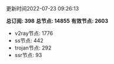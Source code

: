 更新时间2022-07-23 09:26:13

**总订阅: 398**
**总节点: 14855**
**有效节点: 2603**
- v2ray节点: 1776
- ss节点: 442
- trojan节点: 292
- ssr节点: 93
